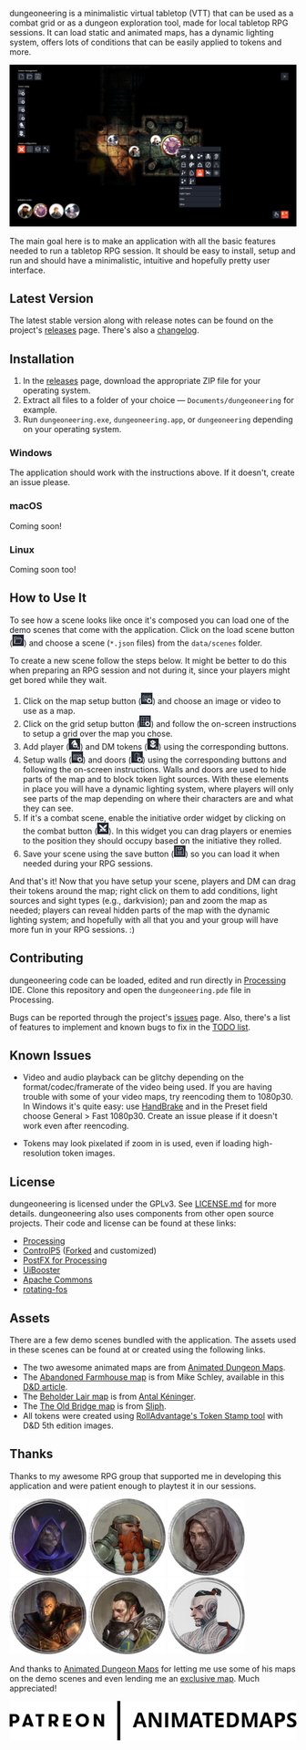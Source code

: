 dungeoneering is a minimalistic virtual tabletop (VTT) that can be used as a combat grid or as a dungeon exploration tool, made for local tabletop RPG sessions. It can load static and animated maps, has a dynamic lighting system, offers lots of conditions that can be easily applied to tokens and more.

![dungeoneering screenshot](images/screenshot.png "dungeoneering screenshot")

The main goal here is to make an application with all the basic features needed to run a tabletop RPG session. It should be easy to install, setup and run and should have a minimalistic, intuitive and hopefully pretty user interface.



## Latest Version

The latest stable version along with release notes can be found on the project's [releases](https://github.com/luiscastilho/dungeoneering/releases) page. There's also a [changelog](CHANGELOG.md).



## Installation

1. In the [releases](https://github.com/luiscastilho/dungeoneering/releases) page, download the appropriate ZIP file for your operating system.
2. Extract all files to a folder of your choice — `Documents/dungeoneering` for example.
3. Run `dungeoneering.exe`, `dungeoneering.app`, or `dungeoneering` depending on your operating system.

### Windows

The application should work with the instructions above. If it doesn't, create an issue please.

### macOS

Coming soon!

### Linux

Coming soon too!



## How to Use It

To see how a scene looks like once it's composed you can load one of the demo scenes that come with the application. Click on the load scene button ([<img src="https://raw.githubusercontent.com/luiscastilho/dungeoneering/main/dungeoneering/data/icons/app/load_idle.png" width="20" height="20" alt="load scene icon" title="load scene icon">](#how-to-use-it)) and choose a scene (`*.json` files) from the `data/scenes` folder.

To create a new scene follow the steps below. It might be better to do this when preparing an RPG session and not during it, since your players might get bored while they wait.

1. Click on the map setup button ([<img src="https://raw.githubusercontent.com/luiscastilho/dungeoneering/main/dungeoneering/data/icons/scene/setup/map_idle.png" width="20" height="20" alt="map setup icon" title="map setup icon">](#how-to-use-it)) and choose an image or video to use as a map.
2. Click on the grid setup button ([<img src="https://raw.githubusercontent.com/luiscastilho/dungeoneering/main/dungeoneering/data/icons/scene/setup/grid_idle.png" width="20" height="20" alt="grid setup icon" title="grid setup icon">](#how-to-use-it)) and follow the on-screen instructions to setup a grid over the map you chose.
3. Add player ([<img src="https://raw.githubusercontent.com/luiscastilho/dungeoneering/main/dungeoneering/data/icons/scene/setup/hero_idle.png" width="20" height="20" alt="add player token icon" title="add player token icon">](#how-to-use-it)) and DM tokens ([<img src="https://raw.githubusercontent.com/luiscastilho/dungeoneering/main/dungeoneering/data/icons/scene/setup/monster_idle.png" width="20" height="20" alt="add DM token icon" title="add DM token icon">](#how-to-use-it)) using the corresponding buttons.
4. Setup walls ([<img src="https://raw.githubusercontent.com/luiscastilho/dungeoneering/main/dungeoneering/data/icons/scene/setup/wall_idle.png" width="20" height="20" alt="walls setup icon" title="walls setup icon">](#how-to-use-it)) and doors ([<img src="https://raw.githubusercontent.com/luiscastilho/dungeoneering/main/dungeoneering/data/icons/scene/setup/door_idle.png" width="20" height="20" alt="doors setup icon" title="doors setup icon">](#how-to-use-it)) using the corresponding buttons and following the on-screen instructions. Walls and doors are used to hide parts of the map and to block token light sources. With these elements in place you will have a dynamic lighting system, where players will only see parts of the map depending on where their characters are and what they can see.
5. If it's a combat scene, enable the initiative order widget by clicking on the combat button ([<img src="https://raw.githubusercontent.com/luiscastilho/dungeoneering/main/dungeoneering/data/icons/scene/config/combat_idle.png" width="20" height="20" alt="combat icon" title="combat icon">](#how-to-use-it)). In this widget you can drag players or enemies to the position they should occupy based on the initiative they rolled.
6. Save your scene using the save button ([<img src="https://raw.githubusercontent.com/luiscastilho/dungeoneering/main/dungeoneering/data/icons/app/save_idle.png" width="20" height="20" alt="save scene icon" title="save scene icon">](#how-to-use-it)) so you can load it when needed during your RPG sessions.

And that's it! Now that you have setup your scene, players and DM can drag their tokens around the map; right click on them to add conditions, light sources and sight types (e.g., darkvision); pan and zoom the map as needed; players can reveal hidden parts of the map with the dynamic lighting system; and hopefully with all that you and your group will have more fun in your RPG sessions. :)



## Contributing

dungeoneering code can be loaded, edited and run directly in [Processing](https://processing.org/) IDE. Clone this repository and open the `dungeoneering.pde` file in Processing.

Bugs can be reported through the project's [issues](https://github.com/luiscastilho/dungeoneering/issues) page. Also, there's a list of features to implement and known bugs to fix in the [TODO list](TODO.md).



## Known Issues

- Video and audio playback can be glitchy depending on the format/codec/framerate of the video being used. If you are having trouble with some of your video maps, try reencoding them to 1080p30. In Windows it's quite easy: use [HandBrake](https://handbrake.fr/) and in the Preset field choose General > Fast 1080p30. Create an issue please if it doesn't work even after reencoding.

- Tokens may look pixelated if zoom in is used, even if loading high-resolution token images.



## License

dungeoneering is licensed under the GPLv3. See [LICENSE.md](https://github.com/luiscastilho/dungeoneering/blob/main/LICENSE.md) for more details. dungeoneering also uses components from other open source projects. Their code and license can be found at these links:

- [Processing](https://github.com/processing/processing)
- [ControlP5](https://github.com/sojamo/controlp5) ([Forked](https://github.com/luiscastilho/controlp5) and customized)
- [PostFX for Processing](https://github.com/cansik/processing-postfx)
- [UiBooster](https://github.com/Milchreis/uibooster-for-processing)
- [Apache Commons](https://commons.apache.org/)
- [rotating-fos](https://github.com/vy/rotating-fos)



## Assets

There are a few demo scenes bundled with the application. The assets used in these scenes can be found at or created using the following links.

- The two awesome animated maps are from [Animated Dungeon Maps](https://www.patreon.com/animatedmaps "Animated Dungeon Maps Patreon page").
- The [Abandoned Farmhouse map](https://raw.githubusercontent.com/luiscastilho/dungeoneering/main/dungeoneering/data/maps/Static-AbandonedFarmhouse.jpg) is from Mike Schley, available in this [D&D article](https://dnd.wizards.com/articles/features/schley-stack "D&D Schley Stack article").
- The [Beholder Lair map](https://raw.githubusercontent.com/luiscastilho/dungeoneering/main/dungeoneering/data/maps/Static-BeholderLair.jpg) is from [Antal Kéninger](https://www.artstation.com/kena "Antal Kéninger ArtStation profile").
- The [The Old Bridge map](https://raw.githubusercontent.com/luiscastilho/dungeoneering/main/dungeoneering/data/maps/Static-TheOldBridge.jpg) is from [Sliph](https://www.patreon.com/sliph "Sliph Patreon").
- All tokens were created using [RollAdvantage's Token Stamp tool](https://rolladvantage.com/tokenstamp/ "Token Stamp tool") with D&D 5th edition images.



## Thanks

Thanks to my awesome RPG group that supported me in developing this application and were patient enough to playtest it in our sessions.

![Claw token](images/playtesters/claw.png "Claw, Tabaxi Sorcerer (Wild Magic)")
![Gruk token](images/playtesters/gruk.png "Gruk, Dwarf Fighter (Eldritch Knight)")
![Labard token](images/playtesters/labard.png "Labard, Halfling Rogue (Assassin)")
![Lander token](images/playtesters/lander.png "Lander, Human Cleric (Forge Domain)")
![Naven token](images/playtesters/naven.png "Naven, Half-Elf Paladin (Oath of the Ancients)")
![Sora token](images/playtesters/sora.png "Sora, Human Monk (Way of the Long Death)")

And thanks to [Animated Dungeon Maps](https://www.patreon.com/animatedmaps "Animated Dungeon Maps Patreon page") for letting me use some of his maps on the demo scenes and even lending me an [exclusive map](https://raw.githubusercontent.com/luiscastilho/dungeoneering/main/dungeoneering/data/maps/Animated-SwordCoast.mp4). Much appreciated!

[![Animated Dungeon Maps logo](images/logos/animated-dungeon-maps.png)](https://www.patreon.com/animatedmaps "Animated Dungeon Maps Patreon page")

